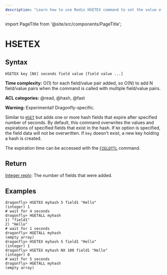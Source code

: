 ```yaml
---
description: "Learn how to use Redis HSETEX command to set the value of a hash field and its expiry time. A smart way to manage temporary data."
---
```


import PageTitle from '@site/src/components/PageTitle';

# HSETEX

<PageTitle title="Redis HSETEX Command (Documentation) | Dragonfly" />

## Syntax

    HSETEX key [NX] seconds field value [field value ...]

**Time complexity:** O(1) for each field/value pair added, so O(N) to add N field/value pairs when the command is called with multiple field/value pairs.

**ACL categories:** @read, @hash, @fast

**Warning:** Experimental! Dragonfly-specific.

Similar to [`HSET`](./hset.md) but adds one or more hash fields that expire after specified number of seconds.
By default, this command overwrites the values and expirations of specified fields that exist in the hash.
If `NX` option is specified, the field data will not be overwritten.
If `key` doesn't exist, a new key holding a hash is created.

The expiration time can be accessed with the [`FIELDTTL`](../generic/fieldttl.md) command.

## Return

[Integer reply](https://redis.io/docs/reference/protocol-spec/#integers): The number of fields that were added.

## Examples

```shell
dragonfly> HSETEX myhash 5 field1 "Hello"
(integer) 1
# wait for 4 seconds
dragonfly> HGETALL myhash
1) "field1"
2) "Hello"
# wait for 1 seconds
dragonfly> HGETALL myhash
(empty array)
dragonfly> HSETEX myhash 5 field1 "Hello"
(integer) 1
dragonfly> HSETEX myhash NX 100 field1 "Hello"
(integer) 0
# wait for 5 seconds
dragonfly> HGETALL myhash
(empty array)
```
